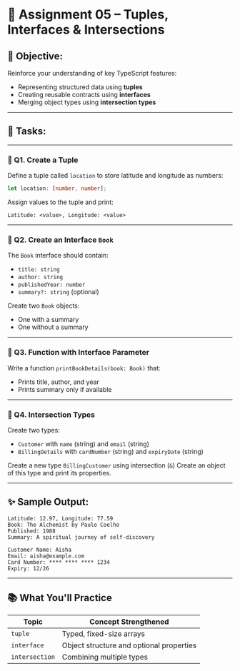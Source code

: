 
# 📘 **Assignment 05 – Tuples, Interfaces & Intersections**

## 🎯 **Objective:**

Reinforce your understanding of key TypeScript features:

* Representing structured data using **tuples**
* Creating reusable contracts using **interfaces**
* Merging object types using **intersection types**

---

## 📝 **Tasks:**

---

### 🔷 Q1. **Create a Tuple**

Define a tuple called `location` to store latitude and longitude as numbers:

```ts
let location: [number, number];
```

Assign values to the tuple and print:

```
Latitude: <value>, Longitude: <value>
```

---

### 🔷 Q2. **Create an Interface `Book`**

The `Book` interface should contain:

* `title: string`
* `author: string`
* `publishedYear: number`
* `summary?: string` (optional)

Create two `Book` objects:

* One with a summary
* One without a summary

---

### 🔷 Q3. **Function with Interface Parameter**

Write a function `printBookDetails(book: Book)` that:

* Prints title, author, and year
* Prints summary only if available

---

### 🔷 Q4. **Intersection Types**

Create two types:

* `Customer` with `name` (string) and `email` (string)
* `BillingDetails` with `cardNumber` (string) and `expiryDate` (string)

Create a new type `BillingCustomer` using intersection (`&`)
Create an object of this type and print its properties.

---

## ✨ **Sample Output:**

```
Latitude: 12.97, Longitude: 77.59
Book: The Alchemist by Paulo Coelho
Published: 1988
Summary: A spiritual journey of self-discovery

Customer Name: Aisha
Email: aisha@example.com
Card Number: **** **** **** 1234
Expiry: 12/26
```

---

## 📚 **What You'll Practice**

| Topic          | Concept Strengthened                     |
| -------------- | ---------------------------------------- |
| `tuple`        | Typed, fixed-size arrays                 |
| `interface`    | Object structure and optional properties |
| `intersection` | Combining multiple types                 |

